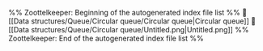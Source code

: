 %% Zoottelkeeper: Beginning of the autogenerated index file list  %%
📄 [[Data structures/Queue/Circular queue/Circular queue|Circular queue]]
📄 [[Data structures/Queue/Circular queue/Untitled.png|Untitled.png]]
%% Zoottelkeeper: End of the autogenerated index file list  %%
